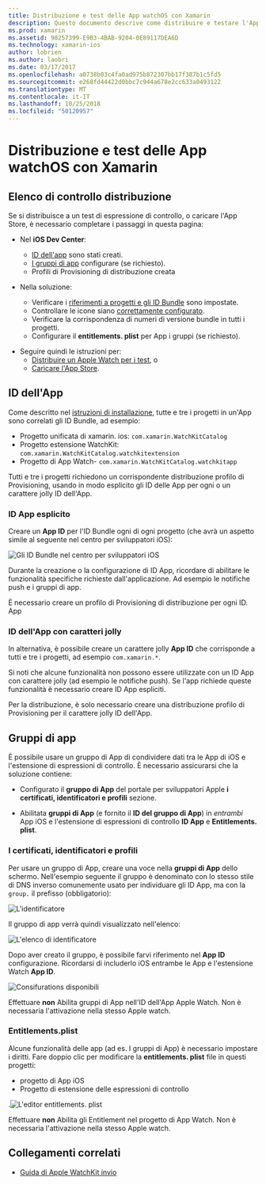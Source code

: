 ```yaml
---
title: Distribuzione e test delle App watchOS con Xamarin
description: Questo documento descrive come distribuire e testare l'App watchOS compilate con Xamarin. Fornisce un elenco di controllo di distribuzione, si esamina esplicito e gli ID, di app con caratteri jolly e si esaminano i gruppi di app.
ms.prod: xamarin
ms.assetid: 98257399-E9B3-4BAB-9204-0E89117DEA6D
ms.technology: xamarin-ios
author: lobrien
ms.author: laobri
ms.date: 03/17/2017
ms.openlocfilehash: a0738b03c4fa0ad975b872307bb17f387b1c5fd5
ms.sourcegitcommit: e268fd44422d0bbc7c944a678e2cc633a0493122
ms.translationtype: MT
ms.contentlocale: it-IT
ms.lasthandoff: 10/25/2018
ms.locfileid: "50120957"
---
```

# <a name="deploying-and-testing-watchos-apps-with-xamarin"></a>Distribuzione e test delle App watchOS con Xamarin

## <a name="deployment-checklist"></a>Elenco di controllo distribuzione

Se si distribuisce a un test di espressione di controllo, o caricare l'App Store, è necessario completare i passaggi in questa pagina:

- Nel **iOS Dev Center**:
  - [ID dell'app](#App_IDs) sono stati creati.
  - [I gruppi di app](#App_Groups) configurare (se richiesto).
  - Profili di Provisioning di distribuzione creata

- Nella soluzione:

  - Verificare i [riferimenti a progetti e gli ID Bundle](~/ios/watchos/get-started/installation.md) sono impostate.
  - Controllare le icone siano [correttamente configurato](~/ios/watchos/app-fundamentals/icons.md).
  - Verificare la corrispondenza di numeri di versione bundle in tutti i progetti.
  - Configurare il **entitlements. plist** per App i gruppi (se richiesto).

* Seguire quindi le istruzioni per:
  - [Distribuire un Apple Watch per i test](~/ios/watchos/deploy-test/device.md), o
  - [Caricare l'App Store](~/ios/watchos/deploy-test/appstore.md).

<a name="App_IDs"/>

## <a name="app-ids"></a>ID dell'App

Come descritto nel [istruzioni di installazione](~/ios/watchos/get-started/installation.md), tutte e tre i progetti in un'App sono correlati gli ID Bundle, ad esempio:

- Progetto unificata di xamarin. ios: `com.xamarin.WatchKitCatalog`
- Progetto estensione WatchKit: `com.xamarin.WatchKitCatalog.watchkitextension`
- Progetto di App Watch- `com.xamarin.WatchKitCatalog.watchkitapp`

Tutti e tre i progetti richiedono un corrispondente distribuzione profilo di Provisioning, usando in modo esplicito gli ID delle App per ogni o un carattere jolly ID dell'App.

### <a name="explicit-app-ids"></a>ID App esplicito

Creare un **App ID** per l'ID Bundle ogni di ogni progetto (che avrà un aspetto simile al seguente nel centro per sviluppatori iOS):

![Gli ID Bundle nel centro per sviluppatori iOS](images/appids-specific-sml.png)

Durante la creazione o la configurazione di ID App, ricordare di abilitare le funzionalità specifiche richieste dall'applicazione. Ad esempio le notifiche push e i gruppi di app.

È necessario creare un profilo di Provisioning di distribuzione per ogni ID. App

### <a name="wildcard-app-id"></a>ID dell'App con caratteri jolly

In alternativa, è possibile creare un carattere jolly **App ID** che corrisponde a tutti e tre i progetti, ad esempio `com.xamarin.*`.

Si noti che alcune funzionalità non possono essere utilizzate con un ID App con carattere jolly (ad esempio le notifiche push). Se l'app richiede queste funzionalità è necessario creare ID App espliciti.

Per la distribuzione, è solo necessario creare una distribuzione profilo di Provisioning per il carattere jolly ID dell'App.

<a name="App_Groups" />

## <a name="app-groups"></a>Gruppi di app

È possibile usare un gruppo di App di condividere dati tra le App di iOS e l'estensione di espressioni di controllo. È necessario assicurarsi che la soluzione contiene:

- Configurato il **gruppo di App** del portale per sviluppatori Apple **i certificati, identificatori e profili** sezione.

- Abilitata **gruppi di App** (e fornito il **ID del gruppo di App**) in *entrambi* App iOS e l'estensione di espressioni di controllo **ID App** e  **Entitlements. plist**.

### <a name="certificates-identifiers--profiles"></a>I certificati, identificatori e profili

Per usare un gruppo di App, creare una voce nella **gruppi di App** dello schermo. Nell'esempio seguente il gruppo è denominato con lo stesso stile di DNS inverso comunemente usato per individuare gli ID App, ma con la `group.` il prefisso (obbligatorio):

![L'identificatore](images/appgroups-new-sml.png)

Il gruppo di app verrà quindi visualizzato nell'elenco:

![L'elenco di identificatore](images/appgroups-setup-sml.png)

Dopo aver creato il gruppo, è possibile farvi riferimento nel **App ID** configurazione. Ricordarsi di includerlo iOS entrambe le App e l'estensione Watch **App ID**.

![Consifurations disponibili](images/appgroups-sml.png)

Effettuare **non** Abilita gruppi di App nell'ID dell'App Apple Watch. Non è necessaria l'attivazione nella stesso Apple watch.

### <a name="entitlementsplist"></a>Entitlements.plist

Alcune funzionalità delle app (ad es. I gruppi di App) è necessario impostare i diritti.
Fare doppio clic per modificare la **entitlements. plist** file in questi progetti:

- progetto di App iOS
- Progetto di estensione delle espressioni di controllo

.![L'editor entitlements. plist](images/entitlements-plist-sml.png)

Effettuare **non** Abilita gli Entitlement nel progetto di App Watch. Non è necessaria l'attivazione nella stesso Apple watch.

## <a name="related-links"></a>Collegamenti correlati

- [Guida di Apple WatchKit invio](https://developer.apple.com/app-store/watch/)
